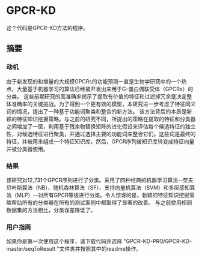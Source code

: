 # GPCR-KD

这个代码是GPCR-KD方法的程序。

## 摘要

### 动机

由于新发现的和增量的大规模GPCRs的功能预测一直是生物学研究中的一个热点，大量基于机器学习的算法已经被开发出来用于G-蛋白偶联受体（GPCRs）的分类。 这些前期研究的高准确率揭示了提取有价值的特征和过滤掉冗余是决定整体准确率的关键挑战。为了得到一个更有效的模型，本研究进一步考虑了特征同义词的情况，提出了一种基于功能词聚类和整合的新方法。 该方法背后的本质是新颖的特征知识挖掘策略。与之前的研究不同，所提出的策略在提取的特征和分类器之间增加了一层，利用基于残余物替换矩阵的进化假设来评估每个候选特征的独立性，对候选特征进行聚类，并通过选择主要的功能词来整合它们。这些词是最终的特征，并被用来组成一个特征知识库。然后，GPCR序列被知识库转变成特征向量并被分类器使用。

### 结果

该研究对12,731个GPCR序列进行了分类。采用了四种经典的机器学习算法--奈夫贝叶斯算法（NB）、随机森林算法（SF）、支持向量机算法（SVM）和多层感知算法（MLP）--对所有GPCR等级进行分类。令人惊讶的是，新颖的特征知识挖掘策略帮助所有的分类器在所有的测试案例中都取得了显著的改善。 与之前使用相同数据集的方法相比，分类误差降低了。


### 用户指南
如果你是第一次使用这个程序，请下载代码并选择 "GPCR-KD-PRO/GPCR-KD-master/seqToResult "文件夹并按照其中的readme操作。


